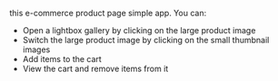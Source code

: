 this e-commerce product page simple app.
You can:

- Open a lightbox gallery by clicking on the large product image
- Switch the large product image by clicking on the small thumbnail images
- Add items to the cart
- View the cart and remove items from it
